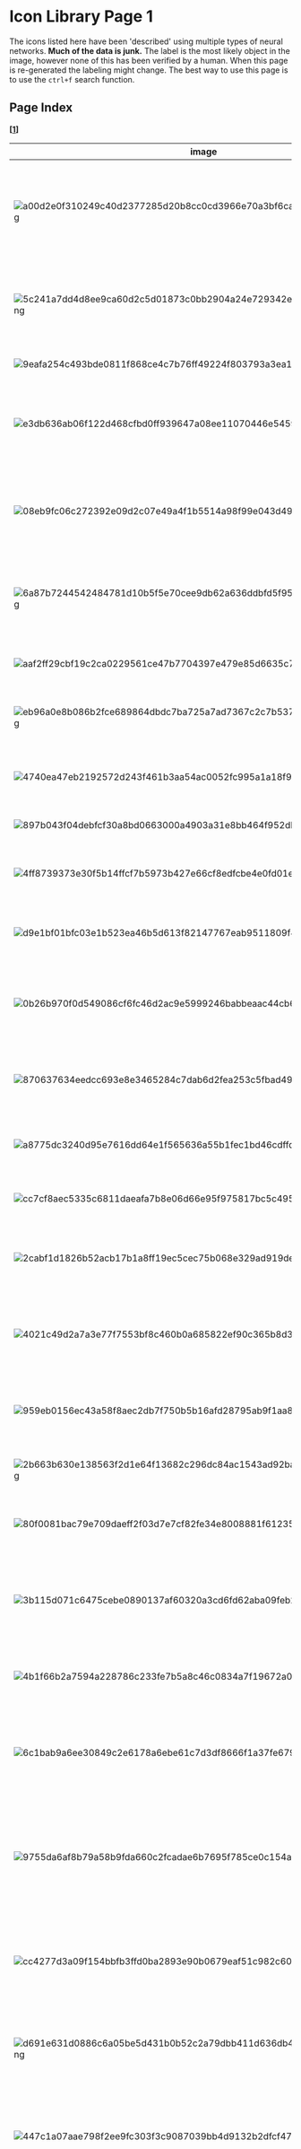 # Icon Library Page 1

The icons listed here have been 'described' using multiple types of neural networks. **Much of the data is junk.** The label is the most likely object in the image, however none of this has been verified by a human. When this page is re-generated the labeling might change.
The best way to use this page is to use the `ctrl+f` search function.

## Page Index

**[[1](/docs/toyo/icons/icon_library_page_1.md)]** 

| image | labels |
| - | - |
| ![a00d2e0f310249c40d2377285d20b8cc0cd3966e70a3bf6ca2e08308c4d64dc5.png](/img/icons/a00d2e0f310249c40d2377285d20b8cc0cd3966e70a3bf6ca2e08308c4d64dc5.png) | tree, rock beauty, Holocanthus tricolor, rock beauty, rock beauty, analog clock, rock beauty, Holocanthus tricolor |
| ![5c241a7dd4d8ee9ca60d2c5d01873c0bb2904a24e729342e1499ae8c51bc7372.png](/img/icons/5c241a7dd4d8ee9ca60d2c5d01873c0bb2904a24e729342e1499ae8c51bc7372.png) | person, electric ray, crampfish, numbfish, torpedo, spatula, honeycomb, cheetah, face powder |
| ![9eafa254c493bde0811f868ce4c7b76ff49224f803793a3ea1fa127cb21d8f1a.png](/img/icons/9eafa254c493bde0811f868ce4c7b76ff49224f803793a3ea1fa127cb21d8f1a.png) | sun, corn, nipple, whistle, whistle, ping-pong ball |
| ![e3db636ab06f122d468cfbd0ff939647a08ee11070446e5459ccb02c784bc42f.png](/img/icons/e3db636ab06f122d468cfbd0ff939647a08ee11070446e5459ccb02c784bc42f.png) | person, stopwatch, stop watch, assault rifle, panpipe, spatula, pick, plectrum, plectron |
| ![08eb9fc06c272392e09d2c07e49a4f1b5514a98f99e043d4930e61cf4edde0cd.png](/img/icons/08eb9fc06c272392e09d2c07e49a4f1b5514a98f99e043d4930e61cf4edde0cd.png) | phone, ice bear, polar bear, Ursus Maritimus, Thalarctos maritimus, safety pin, grey whale, killer whale, nipple |
| ![6a87b7244542484781d10b5f5e70cee9db62a636ddbfd5f953207b6786a18269.png](/img/icons/6a87b7244542484781d10b5f5e70cee9db62a636ddbfd5f953207b6786a18269.png) | person, chain saw, chainsaw, chain saw, digital clock, chain saw, three-toed sloth, ai, Bradypus tridactylus |
| ![aaf2ff29cbf19c2ca0229561ce47b7704397e479e85d6635c75e996f50e655df.png](/img/icons/aaf2ff29cbf19c2ca0229561ce47b7704397e479e85d6635c75e996f50e655df.png) | tree, croquet ball, barrel, croquet ball, croquet ball, maze, labyrinth |
| ![eb96a0e8b086b2fce689864dbdc7ba725a7ad7367c2c7b537bc62c47be446f07.png](/img/icons/eb96a0e8b086b2fce689864dbdc7ba725a7ad7367c2c7b537bc62c47be446f07.png) | phone, throne, spaghetti squash, clog, barrel, gong, tam-tam |
| ![4740ea47eb2192572d243f461b3aa54ac0052fc995a1a18f955e3697db692baf.png](/img/icons/4740ea47eb2192572d243f461b3aa54ac0052fc995a1a18f955e3697db692baf.png) | person, screw, panpipe, triceratops, affenpinscher, hatchet |
| ![897b043f04debfcf30a8bd0663000a4903a31e8bb464f952db065df1538a2381.png](/img/icons/897b043f04debfcf30a8bd0663000a4903a31e8bb464f952db065df1538a2381.png) | sun, torch, torch, candle, gong, torch |
| ![4ff8739373e30f5b14ffcf7b5973b427e66cf8edfcbe4e0fd01e579df269a3fc.png](/img/icons/4ff8739373e30f5b14ffcf7b5973b427e66cf8edfcbe4e0fd01e579df269a3fc.png) | dog, espresso maker, switch, switch, jersey, jersey, T-shirt, tee shirt |
| ![d9e1bf01bfc03e1b523ea46b5d613f82147767eab9511809f4eb39978259ac5c.png](/img/icons/d9e1bf01bfc03e1b523ea46b5d613f82147767eab9511809f4eb39978259ac5c.png) | dog, safety pin, safety pin, folding chair, whistle, chain saw, chainsaw |
| ![0b26b970f0d549086cf6fc46d2ac9e5999246babbeaac44cb6f11c2ceeb89911.png](/img/icons/0b26b970f0d549086cf6fc46d2ac9e5999246babbeaac44cb6f11c2ceeb89911.png) | dog, triceratops, Norwich terrier, muzzle, otterhound, fox squirrel, eastern fox squirrel, Sciurus niger |
| ![870637634eedcc693e8e3465284c7dab6d2fea253c5fbad49a2e6b7df66ecdbf.png](/img/icons/870637634eedcc693e8e3465284c7dab6d2fea253c5fbad49a2e6b7df66ecdbf.png) | tree, switch, electric switch, electrical switch, face powder, spotlight, oil filter, hatchet |
| ![a8775dc3240d95e7616dd64e1f565636a55b1fec1bd46cdffdd0a92e791225d2.png](/img/icons/a8775dc3240d95e7616dd64e1f565636a55b1fec1bd46cdffdd0a92e791225d2.png) | person, chain saw, chainsaw, chain saw, panpipe, rock beauty, hatchet |
| ![cc7cf8aec5335c6811daeafa7b8e06d66e95f975817bc5c4953caf93c7e8eaba.png](/img/icons/cc7cf8aec5335c6811daeafa7b8e06d66e95f975817bc5c4953caf93c7e8eaba.png) | flower, packet, comic book, digital watch, pinwheel, maraca |
| ![2cabf1d1826b52acb17b1a8ff19ec5cec75b068e329ad919de4881c06ae439b4.png](/img/icons/2cabf1d1826b52acb17b1a8ff19ec5cec75b068e329ad919de4881c06ae439b4.png) | person, chain saw, chainsaw, panpipe, switch, chain saw, pick, plectrum, plectron |
| ![4021c49d2a7a3e77f7553bf8c460b0a685822ef90c365b8d3634533c0e2e8dff.png](/img/icons/4021c49d2a7a3e77f7553bf8c460b0a685822ef90c365b8d3634533c0e2e8dff.png) | person, pick, plectrum, plectron, face powder, Windsor tie, EntleBucher, pick, plectrum, plectron |
| ![959eb0156ec43a58f8aec2db7f750b5b16afd28795ab9f1aa8b13fdcf0dfc86f.png](/img/icons/959eb0156ec43a58f8aec2db7f750b5b16afd28795ab9f1aa8b13fdcf0dfc86f.png) | phone, thresher, thrasher, threshing machine, whistle, whistle, whistle, maraca |
| ![2b663b630e138563f2d1e64f13682c296dc84ac1543ad92baf0d94a617c161a9.png](/img/icons/2b663b630e138563f2d1e64f13682c296dc84ac1543ad92baf0d94a617c161a9.png) | person, throne, guillotine, assault rifle, screen, hatchet |
| ![80f0081bac79e709daeff2f03d7e7cf82fe34e8008881f61235b1f351c8dc573.png](/img/icons/80f0081bac79e709daeff2f03d7e7cf82fe34e8008881f61235b1f351c8dc573.png) | spaceship, chain saw, chainsaw, panpipe, panpipe, parallel bars, hourglass |
| ![3b115d071c6475cebe0890137af60320a3cd6fd62aba09feb21ed5429e855f6e.png](/img/icons/3b115d071c6475cebe0890137af60320a3cd6fd62aba09feb21ed5429e855f6e.png) | person, nematode, nematode worm, roundworm, nematode, nematode, nematode, face powder |
| ![4b1f66b2a7594a228786c233fe7b5a8c46c0834a7f19672a0f8efce0cac46ac8.png](/img/icons/4b1f66b2a7594a228786c233fe7b5a8c46c0834a7f19672a0f8efce0cac46ac8.png) | tree, plunger, plumber's helper, plunger, plunger, plunger, pinwheel |
| ![6c1bab9a6ee30849c2e6178a6ebe61c7d3df8666f1a37fe679889d2c72659f45.png](/img/icons/6c1bab9a6ee30849c2e6178a6ebe61c7d3df8666f1a37fe679889d2c72659f45.png) | person, theater curtain, theatre curtain, theater curtain, throne, panpipe, panpipe, pandean pipe, syrinx |
| ![9755da6af8b79a58b9fda660c2fcadae6b7695f785ce0c154ae8374221233bda.png](/img/icons/9755da6af8b79a58b9fda660c2fcadae6b7695f785ce0c154ae8374221233bda.png) | spaceship, hand-held computer, hand-held microcomputer, scoreboard, sunscreen, sunscreen, bearskin, busby, shako |
| ![cc4277d3a09f154bbfb3ffd0ba2893e90b0679eaf51c982c60d3ca58361ad38a.png](/img/icons/cc4277d3a09f154bbfb3ffd0ba2893e90b0679eaf51c982c60d3ca58361ad38a.png) | person, packet, punching bag, punching bag, bearskin, book jacket, dust cover, dust jacket, dust wrapper |
| ![d691e631d0886c6a05be5d431b0b52c2a79dbb411d636db47f5ebc21181d9319.png](/img/icons/d691e631d0886c6a05be5d431b0b52c2a79dbb411d636db47f5ebc21181d9319.png) | person, switch, electric switch, electrical switch, file, lotion, computer keyboard, bulletproof vest |
| ![447c1a07aae798f2ee9fc303f3c9087039bb4d9132b2dfcf4755d42cc91e4a18.png](/img/icons/447c1a07aae798f2ee9fc303f3c9087039bb4d9132b2dfcf4755d42cc91e4a18.png) | person, stopwatch, stop watch, digital watch, digital clock, whistle, panpipe, pandean pipe, syrinx |
| ![aefc2e3a60b47eb0079c0c00baafd5db42c468bd5caabe6f2589769439a77914.png](/img/icons/aefc2e3a60b47eb0079c0c00baafd5db42c468bd5caabe6f2589769439a77914.png) | person, revolver, six-gun, six-shooter, power drill, assault rifle, screen, oboe, hautboy, hautbois |
| ![3add3fbd5fab18d8d62a4d75d35051bbd25da2599e649c87507ec51bcecba8aa.png](/img/icons/3add3fbd5fab18d8d62a4d75d35051bbd25da2599e649c87507ec51bcecba8aa.png) | phone, cassette player, cassette player, cassette player, face powder, analog clock |
| ![63a8924d7985ed10e365ba38f6dd66585893c07ba24813ee5fd40d12ba89131d.png](/img/icons/63a8924d7985ed10e365ba38f6dd66585893c07ba24813ee5fd40d12ba89131d.png) | phone, safety pin, nipple, whistle, sunscreen, web site, website, internet site, site |
| ![737aa5c496852f59ff263d48b7600c19a035241808204d0c18d2971ea7aab489.png](/img/icons/737aa5c496852f59ff263d48b7600c19a035241808204d0c18d2971ea7aab489.png) | phone, hair spray, switch, switch, lotion, Band Aid |
| ![01341cbcc40d5d96897a193b73cbc3769948cfe83e0f03dfb2a7193af5fa61c5.png](/img/icons/01341cbcc40d5d96897a193b73cbc3769948cfe83e0f03dfb2a7193af5fa61c5.png) | person, chain saw, chainsaw, analog clock, digital clock, sunscreen, pick, plectrum, plectron |
| ![e17c067cbe35dd8731157b04df6f11fd4ed9957c34df1027e90a802ab2e9642a.png](/img/icons/e17c067cbe35dd8731157b04df6f11fd4ed9957c34df1027e90a802ab2e9642a.png) | person, Band Aid, scoreboard, scoreboard, whistle, comic book |
| ![72db9550a294d53a5d024a9598aae9dea40aa39761e880790ddcb52ad08b510c.png](/img/icons/72db9550a294d53a5d024a9598aae9dea40aa39761e880790ddcb52ad08b510c.png) | person, pick, plectrum, plectron, pick, panpipe, digital clock, pick, plectrum, plectron |
| ![f00cab71b6f1c57251e1a2d6666438678b6302f3a62219c8a852288b4cc912ad.png](/img/icons/f00cab71b6f1c57251e1a2d6666438678b6302f3a62219c8a852288b4cc912ad.png) | sun, jellyfish, pickelhaube, rock beauty, barn spider, shield, buckler |
| ![0f81c1efca5c2b336a2d1d9047d063e811c0a9cbec6ee8dc2555545e56587f88.png](/img/icons/0f81c1efca5c2b336a2d1d9047d063e811c0a9cbec6ee8dc2555545e56587f88.png) | person, sunscreen, sunblock, sun blocker, face powder, studio couch, face powder, sunscreen, sunblock, sun blocker |
| ![b1ad0de3bb00ab9b71101c413361eb376f2b55f8ef9c5b142a2bae37d0908917.png](/img/icons/b1ad0de3bb00ab9b71101c413361eb376f2b55f8ef9c5b142a2bae37d0908917.png) | spaceship, espresso maker, lotion, oscilloscope, combination lock, hand-held computer, hand-held microcomputer |
| ![5ac9ff452cfca398ed8f534771ce343de063c7304f63e2a89320e9c043935148.png](/img/icons/5ac9ff452cfca398ed8f534771ce343de063c7304f63e2a89320e9c043935148.png) | cat, chain saw, chainsaw, packet, digital clock, digital clock, golden retriever |
| ![5741ca1f66ea3911dc2a277971e6908251d5ab66886db31a2f98b0ede3668801.png](/img/icons/5741ca1f66ea3911dc2a277971e6908251d5ab66886db31a2f98b0ede3668801.png) | tree, thresher, thrasher, threshing machine, lotion, punching bag, punching bag, whistle |
| ![46e5db9b146a09c16f263b44d250d5bd01e2dbc691b6742df13cfdb03ee73bcc.png](/img/icons/46e5db9b146a09c16f263b44d250d5bd01e2dbc691b6742df13cfdb03ee73bcc.png) | person, stopwatch, stop watch, digital watch, bearskin, puck, indri, indris, Indri indri, Indri brevicaudatus |
| ![384f7fd8f8984ad598b07cde82c8959674bf4e33dc5c50a1a430d466a9cf2c2f.png](/img/icons/384f7fd8f8984ad598b07cde82c8959674bf4e33dc5c50a1a430d466a9cf2c2f.png) | flower, pick, plectrum, plectron, sunscreen, remote control, sunscreen, lighter, light, igniter, ignitor |
| ![37797ac1c04d1f95be4075c7ffc318be9fc24e34107e714dca8e3ed9225ff238.png](/img/icons/37797ac1c04d1f95be4075c7ffc318be9fc24e34107e714dca8e3ed9225ff238.png) | tree, hair spray, nipple, whistle, whistle, nipple |
| ![3cd75b3e2795821de049b60eda36c1157680a9a5d95b79372f83058597b8a07c.png](/img/icons/3cd75b3e2795821de049b60eda36c1157680a9a5d95b79372f83058597b8a07c.png) | spaceship, nipple, nipple, whistle, nipple, plunger, plumber's helper |
| ![ba2a9a673dd0fe4337e7da6088c68890afa0adcd7dba8e2d44ae5b48032ba3ba.png](/img/icons/ba2a9a673dd0fe4337e7da6088c68890afa0adcd7dba8e2d44ae5b48032ba3ba.png) | phone, cleaver, meat cleaver, chopper, desktop computer, screen, screen, oil filter |
| ![ac248e83b882a280105283d6d90ed2877529beab99935db434039b701801ed1f.png](/img/icons/ac248e83b882a280105283d6d90ed2877529beab99935db434039b701801ed1f.png) | person, chain saw, chainsaw, assault rifle, analog clock, assault rifle, pedestal, plinth, footstall |
| ![b7018f594353f38691623e9ed5ba82f5a38b62ced2eaa8955d6e6ef1010133cd.png](/img/icons/b7018f594353f38691623e9ed5ba82f5a38b62ced2eaa8955d6e6ef1010133cd.png) | person, sunscreen, sunblock, sun blocker, sunscreen, nipple, analog clock, three-toed sloth, ai, Bradypus tridactylus |
| ![60aa119afd91d67a3bdcca8cc8db57bdf0a2722f3e5b90772083b51d5d4802d3.png](/img/icons/60aa119afd91d67a3bdcca8cc8db57bdf0a2722f3e5b90772083b51d5d4802d3.png) | sun, packet, bell pepper, bell pepper, consomme, nipple |
| ![f0f2ed81bdec923641c911e362cde86abb8cb989dd36cd3eb33fc4217dae3f5e.png](/img/icons/f0f2ed81bdec923641c911e362cde86abb8cb989dd36cd3eb33fc4217dae3f5e.png) | person, drum, membranophone, tympan, panpipe, throne, eggnog, drum, membranophone, tympan |
| ![dafb7acdf4c3e3e743a6b0f410d9eb560cd8bcea89cd77f866943c05a6f05faf.png](/img/icons/dafb7acdf4c3e3e743a6b0f410d9eb560cd8bcea89cd77f866943c05a6f05faf.png) | phone, Band Aid, whistle, digital clock, panpipe, shield, buckler |
